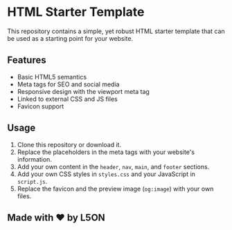 # HTML Starter Template

This repository contains a simple, yet robust HTML starter template that can be used as a starting point for your website.

## Features

- Basic HTML5 semantics
- Meta tags for SEO and social media
- Responsive design with the viewport meta tag
- Linked to external CSS and JS files
- Favicon support

## Usage

1. Clone this repository or download it.
2. Replace the placeholders in the meta tags with your website's information.
3. Add your own content in the `header`, `nav`, `main`, and `footer` sections.
4. Add your own CSS styles in `styles.css` and your JavaScript in `script.js`.
5. Replace the favicon and the preview image (`og:image`) with your own files.

## Made with ❤️ by L5ON

